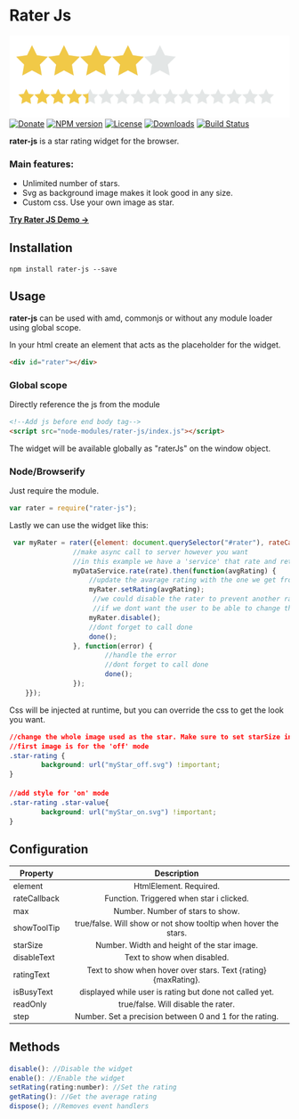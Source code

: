Rater Js
========

![rater-js Logo](ratings.png)
[![Donate](https://img.shields.io/badge/Donate-PayPal-green.svg)](https://www.paypal.com/cgi-bin/webscr?cmd=_s-xclick&hosted_button_id=N2F7QTTZAHKZS)
[![NPM version][npm-image]][npm-url]
[![License][license-image]][license-url]
[![Downloads][downloads-image]][downloads-url]
[![Build Status](https://travis-ci.org/fredolss/rater-js.svg?branch=master)](https://travis-ci.org/fredolss/rater-js)

**rater-js** is a star rating widget for the browser.

### Main features:

* Unlimited number of stars.
* Svg as background image makes it look good in any size.
* Custom css. Use your own image as star.

[**Try Rater JS  Demo →**][RaterJS]

## Installation

```
npm install rater-js --save
```

## Usage

**rater-js** can be used with amd, commonjs or without any module loader using global scope.

In your html create an element that acts as the placeholder for the widget.

```html
<div id="rater"></div>
```

### Global scope
Directly reference the js from the module

```html
<!--Add js before end body tag-->
<script src="node-modules/rater-js/index.js"></script>
```

The widget will be available globally as "raterJs" on the window object.

### Node/Browserify
Just require the module.
```js
var rater = require("rater-js");
```

Lastly we can use the widget like this:
```js
 var myRater = rater({element: document.querySelector("#rater"), rateCallback: function rateCallback(rating, done) {
                //make async call to server however you want
                //in this example we have a 'service' that rate and returns the average rating
                myDataService.rate(rate).then(function(avgRating) {
                    //update the avarage rating with the one we get from the server
                    myRater.setRating(avgRating);
                     //we could disable the rater to prevent another rating
                     //if we dont want the user to be able to change their mind
                    myRater.disable();
                    //dont forget to call done
                    done();
                }, function(error) {
                        //handle the error
                        //dont forget to call done
                        done();
                });
	}});
```

Css will be injected at runtime, but you can override the css to get the look you want.

```css
//change the whole image used as the star. Make sure to set starSize in options if not 16px.
//first image is for the 'off' mode
.star-rating {
        background: url("myStar_off.svg") !important;
}

//add style for 'on' mode
.star-rating .star-value{
        background: url("myStar_on.svg") !important;
}
```

## Configuration

| Property      | Description            |
| ------------- |:----------------------:|
| element       | HtmlElement. Required.   |
| rateCallback  | Function. Triggered when star i clicked.               | 
| max           | Number. Number of stars to show.      |
| showToolTip   | true/false. Will show or not show tooltip when hover the stars.            |
| starSize      | Number. Width and height of the star image.      |
| disableText   | Text to show when disabled.   |
| ratingText    | Text to show when hover over stars. Text {rating} {maxRating}.   |
| isBusyText    | displayed while user is rating but done not called yet.  |
| readOnly      | true/false. Will disable the rater.  |
| step          | Number. Set a precision between 0 and 1 for the rating.  |

## Methods

```js
disable(): //Disable the widget
enable(): //Enable the widget
setRating(rating:number): //Set the rating
getRating(): //Get the average rating
dispose(); //Removes event handlers
```


[RaterJs]:https://fredolss.github.io/rater-js/example/  "RaterJs"
[npm-image]: https://img.shields.io/npm/v/rater-js.svg?style=flat-square
[npm-url]: https://npmjs.org/package/rater-js
[license-url]: LICENSE.md
[license-image]: https://img.shields.io/:license-mit-blue.svg?style=flat-square
[downloads-image]: http://img.shields.io/npm/dm/rater-js.svg?style=flat-square
[downloads-url]: https://npmjs.org/package/rater-js